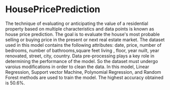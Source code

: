 # HousePricePrediction
The technique of evaluating or anticipating the value of a residential property based on multiple characteristics and data points is known as house price prediction. The goal is to evaluate the house's most probable selling or buying price in the present or next real estate market.
The dataset used in this model contains the following attributes: date, price, number of bedrooms, number of bathrooms,square feet living , floor, year nuilt, year renovated, street, city, country.
Data pre-processing plays a key role in determining the performance of the model. So the dataset must undergo varoius modifications in order to clean the data.
In this model, Linear Regression, Support vector Machine, Polynomial Regression, and Random Forest methods are used to train the model.
The highest accuracy obtained is 50.6%.
